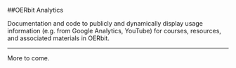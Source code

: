 ##OERbit Analytics

Documentation and code to publicly and dynamically display usage information (e.g. from Google Analytics, YouTube) for courses, resources, and associated materials in OERbit.

---

More to come.